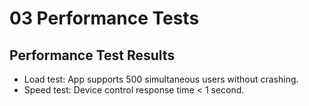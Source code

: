 # 03 Performance Tests

## Performance Test Results
- Load test: App supports 500 simultaneous users without crashing.
- Speed test: Device control response time < 1 second.